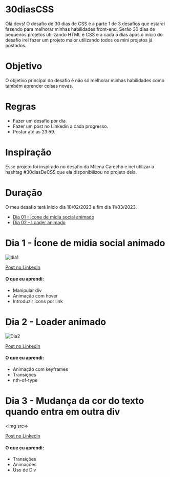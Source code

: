 # 30diasCSS
Olá devs! O desafio de 30 dias de CSS é a parte 1 de 3 desafios que estarei fazendo para melhorar minhas habilidades front-end.
Serão 30 dias de pequenos projetos utilizando HTML e CSS e a cada 5 dias após o inicio do desafio irei fazer um projeto maior utilizando todos os mini projetos já postados.

# Objetivo 
O objetivo principal do desafio é não só melhorar minhas habilidades como também aprender coisas novas.

# Regras 
* Fazer um desafio por dia.
* Fazer um post no Linkedin a cada progresso.
* Postar até as 23:59.

# Inspiração
Esse projeto foi inspirado no desafio da Milena Carecho e irei utilizar a hashtag #30diasDeCSS que ela disponibilizou no projeto dela.

# Duração
O meu desafio terá inicio dia 10/02/2023 e fim dia 11/03/2023.



* [Dia 01 - Ícone de mídia social animado](https://github.com/VICTORIAGUI/30diasCSS/tree/main/DIA1)
* [Dia 02 - Loader animado](https://github.com/VICTORIAGUI/30diasCSS/tree/main/DIA2)

# Dia 1 - Ícone de midia social animado
![dia1](https://j.gifs.com/28wvGK.gif)

[Post no Linkedin](https://www.linkedin.com/feed/update/urn:li:activity:7030007461369516033/)

#### O que eu aprendi:
* Manipular div
* Animação com hover
* Introduzir icons por link

# Dia 2 - Loader animado 
![Dia2](https://j.gifs.com/pZjQX2.gif)

[Post no Linkedin](https://www.linkedin.com/feed/update/urn:li:activity:7030308791044706304/)

#### O que eu aprendi:
* Animação com keyframes
* Transições
* nth-of-type

# Dia 3 - Mudança da cor do texto quando entra em outra div
<img src=>

[Post no Linkedin](https://www.linkedin.com/feed/update/urn:li:activity:7030713053704765440/)

#### O que eu aprendi:
* Transições
* Animações
* Uso de Div

